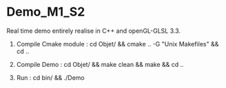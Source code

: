 # Demo_M1_S2

Real time demo entirely realise in C++ and openGL-GLSL 3.3.

1) Compile Cmake module : cd Objet/ && cmake .. -G "Unix Makefiles" && cd ..

2) Compile Demo : cd Objet/ && make clean && make && cd ..

3) Run : cd bin/ && ./Demo  